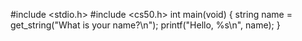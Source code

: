 #include <stdio.h>
#include <cs50.h>
int main(void)
{
    string name = get_string("What is your name?\n");
    printf("Hello, %s\n", name);
}


